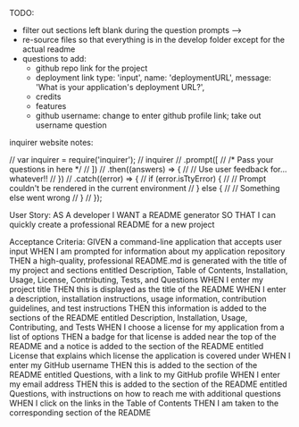 TODO: 
- filter out sections left blank during the question prompts -->
- re-source files so that everything is in the develop folder except for the actual readme
- questions to add: 
    - github repo link for the project
    - deployment link
            type: 'input',
            name: 'deploymentURL',
            message: 'What is your application's deployment URL?',
    - credits
    - features
    - github username: change to enter github profile link; take out username question




inquirer website notes: 

// var inquirer = require('inquirer');
// inquirer
//   .prompt([
//     /* Pass your questions in here */
//   ])
//   .then((answers) => {
//     // Use user feedback for... whatever!!
//   })
//   .catch((error) => {
//     if (error.isTtyError) {
//       // Prompt couldn't be rendered in the current environment
//     } else {
//       // Something else went wrong
//     }
//   });






User Story: 
AS A developer
I WANT a README generator
SO THAT I can quickly create a professional README for a new project

Acceptance Criteria: 
GIVEN a command-line application that accepts user input
WHEN I am prompted for information about my application repository
THEN a high-quality, professional README.md is generated with the title of my project and sections entitled Description, Table of Contents, Installation, Usage, License, Contributing, Tests, and Questions
WHEN I enter my project title
THEN this is displayed as the title of the README
WHEN I enter a description, installation instructions, usage information, contribution guidelines, and test instructions
THEN this information is added to the sections of the README entitled Description, Installation, Usage, Contributing, and Tests
WHEN I choose a license for my application from a list of options
THEN a badge for that license is added near the top of the README and a notice is added to the section of the README entitled License that explains which license the application is covered under
WHEN I enter my GitHub username
THEN this is added to the section of the README entitled Questions, with a link to my GitHub profile
WHEN I enter my email address
THEN this is added to the section of the README entitled Questions, with instructions on how to reach me with additional questions
WHEN I click on the links in the Table of Contents
THEN I am taken to the corresponding section of the README


